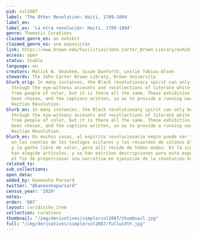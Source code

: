 ```yaml
---
pid: col2087
label: 'The Other Revolution: Haiti, 1789-1804'
label_en:
label_es: 'La otra revolución: Haití, 1789-1804'
genre: Thematic Curations
claimed_genre_en: an exhibit
claimed_genre_es: una exposición
link: https://www.brown.edu/Facilities/John_Carter_Brown_Library/exhibitions/haitian/index.html
access: open
status: Stable
language: en
creators: Malick W. Ghachem, Susan Danforth, Leslie Tobias-Olsen
stewards: The John Carter Brown Library, Brown University
blurb_orig: In many instances, the Black revolutionary spirit can only be dimly perceived
  through the eye-witness accounts and recollections of literate white colonists and
  free people of color, but it is there all the same. These exhibition items have
  been chosen, and the captions written, so as to provide a running narrative of the
  Haitian Revolution.
blurb_en: In many instances, the Black revolutionary spirit can only be dimly perceived
  through the eye-witness accounts and recollections of literate white colonists and
  free people of color, but it is there all the same. These exhibition items have
  been chosen, and the captions written, so as to provide a running narrative of the
  Haitian Revolution.
blurb_es: En muchos casos, el espíritu revolucionario negro puede ser tan solo percibido
  en las cuentas de los testigos oculares y los recuerdos de colonos blancos alfabetizados
  y la gente libre de color, pero allí reside de todos modos. En la siguiente, se
  han elegido artículos, y se han escritos descripciones para esta exposición con
  el fin de proporcionar una narrativa en ejecución de la revolución haitiana.
related_to:
sub_collections:
open_data:
added_by: Kaneesha Parsard
twitter: "@kaneeshaparsard"
census_year: '2020'
notes:
order: '087'
layout: caridischo_item
collection: curations
thumbnail: "/img/derivatives/simple/col2087/thumbnail.jpg"
full: "/img/derivatives/simple/col2087/fullwidth.jpg"
---
```

